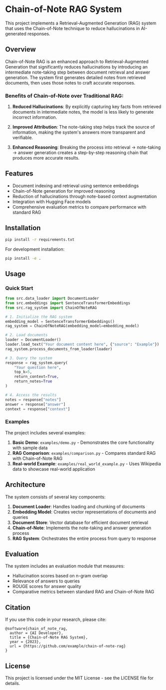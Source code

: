# Chain-of-Note RAG System

This project implements a Retrieval-Augmented Generation (RAG) system that uses the Chain-of-Note technique to reduce hallucinations in AI-generated responses.

## Overview

Chain-of-Note RAG is an enhanced approach to Retrieval-Augmented Generation that significantly reduces hallucinations by introducing an intermediate note-taking step between document retrieval and answer generation. The system first generates detailed notes from retrieved documents, then uses those notes to craft accurate responses.

### Benefits of Chain-of-Note over Traditional RAG:

1. **Reduced Hallucinations**: By explicitly capturing key facts from retrieved documents in intermediate notes, the model is less likely to generate incorrect information.

2. **Improved Attribution**: The note-taking step helps track the source of information, making the system's answers more transparent and verifiable.

3. **Enhanced Reasoning**: Breaking the process into retrieval → note-taking → answer generation creates a step-by-step reasoning chain that produces more accurate results.

## Features

- Document indexing and retrieval using sentence embeddings
- Chain-of-Note generation for improved reasoning
- Reduction of hallucinations through note-based context augmentation
- Integration with Hugging Face models
- Comprehensive evaluation metrics to compare performance with standard RAG

## Installation

```bash
pip install -r requirements.txt
```

For development installation:
```bash
pip install -e .
```

## Usage

### Quick Start

```python
from src.data_loader import DocumentLoader
from src.embeddings import SentenceTransformerEmbeddings
from src.rag_system import ChainOfNoteRAG

# 1. Initialize the RAG system
embedding_model = SentenceTransformerEmbeddings()
rag_system = ChainOfNoteRAG(embedding_model=embedding_model)

# 2. Load documents
loader = DocumentLoader()
loader.load_text("Your document content here", {"source": "Example"})
rag_system.process_documents_from_loader(loader)

# 3. Query the system
response = rag_system.query(
    "Your question here", 
    top_k=5,
    return_context=True,
    return_notes=True
)

# 4. Access the results
notes = response["notes"]
answer = response["answer"]
context = response["context"]
```

### Examples

The project includes several examples:

1. **Basic Demo**: `examples/demo.py` - Demonstrates the core functionality with sample data
2. **RAG Comparison**: `examples/comparison.py` - Compares standard RAG with Chain-of-Note RAG
3. **Real-world Example**: `examples/real_world_example.py` - Uses Wikipedia data to showcase real-world application

## Architecture

The system consists of several key components:

1. **Document Loader**: Handles loading and chunking of documents
2. **Embedding Model**: Creates vector representations of documents and queries
3. **Document Store**: Vector database for efficient document retrieval
4. **Chain-of-Note**: Implements the note-taking and answer generation process
5. **RAG System**: Orchestrates the entire process from query to response

## Evaluation

The system includes an evaluation module that measures:

- Hallucination scores based on n-gram overlap
- Relevance of answers to queries
- ROUGE scores for answer quality
- Comparative metrics between standard RAG and Chain-of-Note RAG

## Citation

If you use this code in your research, please cite:

```
@software{chain_of_note_rag,
  author = {AI Developer},
  title = {Chain-of-Note RAG System},
  year = {2023},
  url = {https://github.com/example/chain-of-note-rag}
}
```

## License

This project is licensed under the MIT License - see the LICENSE file for details.